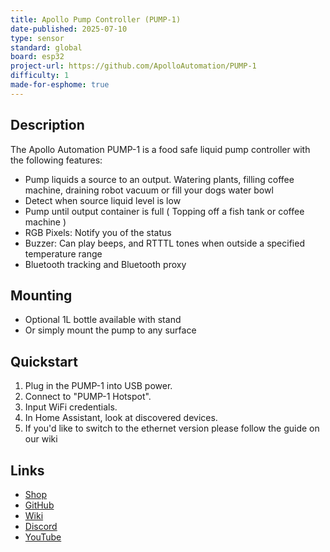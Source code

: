 ```yaml
---
title: Apollo Pump Controller (PUMP-1)
date-published: 2025-07-10
type: sensor
standard: global
board: esp32
project-url: https://github.com/ApolloAutomation/PUMP-1
difficulty: 1
made-for-esphome: true
---
```


## Description

The Apollo Automation PUMP-1 is a food safe liquid pump controller with the following features:

- Pump liquids a source to an output. Watering plants, filling coffee machine, draining robot vacuum or fill your dogs water bowl
- Detect when source liquid level is low
- Pump until output container is full ( Topping off a fish tank or coffee machine )
- RGB Pixels: Notify you of the status
- Buzzer: Can play beeps, and RTTTL tones when outside a specified temperature range
- Bluetooth tracking and Bluetooth proxy

## Mounting

- Optional 1L bottle available with stand
- Or simply mount the pump to any surface

## Quickstart

1. Plug in the PUMP-1 into USB power.
2. Connect to "PUMP-1 Hotspot".
3. Input WiFi credentials.
4. In Home Assistant, look at discovered devices.
5. If you'd like to switch to the ethernet version please follow the guide on our wiki

## Links

- [Shop](https://apolloautomation.com/products/pump-1-fluid-pump?utm_source=esphome&utm_medium=social)
- [GitHub](https://github.com/ApolloAutomation/PUMP-1)
- [Wiki](https://wiki.apolloautomation.com/)
- [Discord](https://dsc.gg/ApolloAutomation)
- [YouTube](https://www.youtube.com/@ApolloAutomation)
